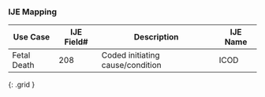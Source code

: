 ### IJE Mapping
| **Use Case** | **IJE Field#** | **Description** | **IJE Name** |
| ------------ | -------------- | --------------- | ------------ |
| Fetal Death | 208 | Coded initiating cause/condition | ICOD |
{: .grid }
